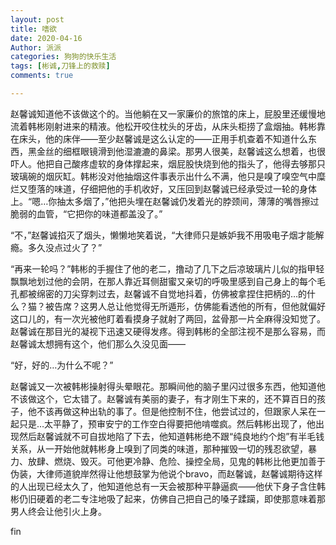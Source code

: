 ```yaml
---
layout: post
title: 嗜欲
date: 2020-04-16
Author: 派派
categories: 狗狗的快乐生活
tags: [彬诚,刀锋上的救赎]
comments: true

---
```




赵馨诚知道他不该做这个的。当他躺在又一家廉价的旅馆的床上，屁股里还缓慢地流着韩彬刚射进来的精液。他松开咬住枕头的牙齿，从床头柜捞了盒烟抽。韩彬靠在床头，他的床伴——至少赵馨诚是这么认定的——正用手机查着不知道什么东西，黑金丝的细框眼镜滑到他湿漉漉的鼻梁。那男人很美，赵馨诚这么想着，也很吓人。他把自己酸疼虚软的身体撑起来，烟屁股快烧到他的指头了，他得去够那只玻璃碗的烟灰缸。韩彬没对他抽烟这件事表示出什么不满，他只是嗅了嗅空气中糜烂又堕落的味道，仔细把他的手机收好，又压回到赵馨诚已经承受过一轮的身体上。“嗯…你抽太多烟了，”他把头埋在赵馨诚仍发着光的脖颈间，薄薄的嘴唇擦过脆弱的血管，“它把你的味道都盖没了。”

“不，”赵馨诚掐灭了烟头，懒懒地笑着说，“大律师只是嫉妒我不用吸电子烟才能解瘾。多久没点过火了？”

“再来一轮吗？”韩彬的手握住了他的老二，撸动了几下之后凉玻璃片儿似的指甲轻飘飘地划过他的会阴，在那人靠近耳侧甜蜜又亲切的呼吸里感到自己身上的每个毛孔都被绵密的刀尖穿刺过去，赵馨诚不自觉地抖着，仿佛被拿捏住把柄的…的什么？猫？被告席？这男人总让他觉得无所遁形，仿佛能看透他的所有，但他就偏好这口儿的，有一次光被他盯着看摸身子就射了两回，盆骨那一片全麻得没知觉了。赵馨诚在那目光的凝视下迅速又硬得发疼。得到韩彬的全部注视不是那么容易，而赵馨诚太想拥有这个，他们那么久没见面——

“好，好的…为什么不呢？”

赵馨诚又一次被韩彬操射得头晕眼花。那瞬间他的脑子里闪过很多东西，他知道他不该做这个，它太错了。赵馨诚有美丽的妻子，有才刚生下来的，还不算百日的孩子，他不该再做这种出轨的事了。但是他控制不住，他尝试过的，但跟家人呆在一起只是…太平静了，预审安宁的工作空白得要把他啃噬疯。然后韩彬出现了，他出现然后赵馨诚就不可自拔地陷了下去，他知道韩彬绝不跟“纯良地约个炮”有半毛钱关系，从一开始他就韩彬身上嗅到了同类的味道，那种摧毁一切的残忍欲望，暴力、放肆、燃烧、毁灭。可他更冷静、危险、操控全局，见鬼的韩彬比他更加善于伪装，大律师道貌岸然得让他想鼓掌为他说个bravo，而赵馨诚，赵馨诚期待这样的人出现已经太久了，他知道他总有一天会被那种平静逼疯——他伏下身子含住韩彬仍旧硬着的老二专注地吸了起来，仿佛自己把自己的嗓子蹂躏，即使那意味着那男人终会让他引火上身。

fin